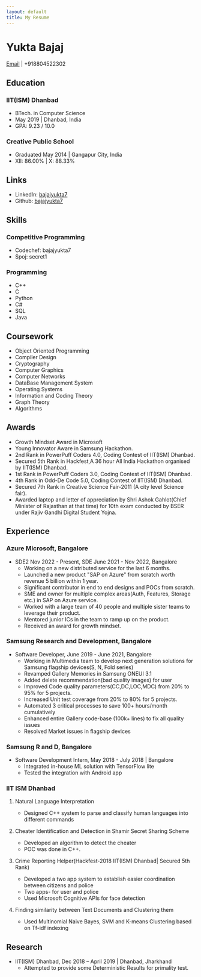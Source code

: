 ```yaml
---
layout: default
title: My Resume
---
```

# Yukta Bajaj
[Email](mailto:bajajyukta7@gmail.com) | +918804522302

## Education

### IIT(ISM) Dhanbad
- BTech. in Computer Science
- May 2019 | Dhanbad, India
- GPA: 9.23 / 10.0

### Creative Public School
- Graduated May 2014 | Gangapur City, India
- XII: 86.00% | X: 88.33%

## Links
- LinkedIn: [bajajyukta7](https://www.linkedin.com/in/bajajyukta7)
- Github: [bajajyukta7](https://github.com/bajajyukta7)

## Skills
### Competitive Programming
- Codechef: bajajyukta7
- Spoj: secret1

### Programming
- C++
- C
- Python
- C#
- SQL
- Java

## Coursework
- Object Oriented Programming
- Compiler Design
- Cryptography
- Computer Graphics
- Computer Networks
- DataBase Management System
- Operating Systems
- Information and Coding Theory
- Graph Theory
- Algorithms

## Awards
- Growth Mindset Award in Microsoft
- Young Innovator Aware in Samsung Hackathon.
- 2nd Rank in PowerPuff Coders 4.0, Coding Contest of IIT(ISM) Dhanbad.
- Secured 5th Rank in Hackfest,A 36 hour All India Hackathon organised by IIT(ISM) Dhanbad.
- 1st Rank in PowerPuff Coders 3.0, Coding Contest of IIT(ISM) Dhanbad.
- 4th Rank in Odd-De Code 5.0, Coding Contest of IIT(ISM) Dhanbad.
- Secured 7th Rank in Creative Science Fair-2011 (A city level Science fair).
- Awarded laptop and letter of appreciation by Shri Ashok Gahlot(Chief Minister of Rajasthan at that time) for 10th exam conducted by BSER under Rajiv Gandhi Digital Student Yojna.

## Experience

### Azure Microsoft, Bangalore
- SDE2 Nov 2022 - Present, SDE June 2021 - Nov 2022, Bangalore
  - Working on a new distributed service for the last 6 months.
  - Launched a new product "SAP on Azure" from scratch worth revenue 5 billion within 1 year.
  - Significant contributor in end to end designs and POCs from scratch.
  - SME and owner for multiple complex areas(Auth, Features, Storage etc.) in SAP on Azure service.
  - Worked with a large team of 40 people and multiple sister teams to leverage their product.
  - Mentored junior ICs in the team to ramp up on the product.
  - Received an award for growth mindset.

### Samsung Research and Development, Bangalore
- Software Developer, June 2019 - June 2021, Bangalore
  - Working in Multimedia team to develop next generation solutions for Samsung flagship devices(S, N, Fold series)
  - Revamped Gallery Memories in Samsung ONEUI 3.1
  - Added delete recommendation(bad quality images) for user
  - Improved Code quality parameters(CC,DC,LOC,MDC) from 20% to 95% for 5 projects.
  - Increased Unit test coverage from 20% to 80% for 5 projects.
  - Automated 3 critical processes to save 100+ hours/month cumulatively
  - Enhanced entire Gallery code-base (100k+ lines) to fix all quality issues
  - Resolved Market issues in flagship devices

### Samsung R and D, Bangalore
- Software Development Intern, May 2018 - July 2018 | Bangalore
  - Integrated in-house ML solution with TensorFlow lite
  - Tested the integration with Android app

### IIT ISM Dhanbad
1. Natural Language Interpretation
   - Designed C++ system to parse and classify human languages into different commands 

2. Cheater Identification and Detection in Shamir Secret Sharing Scheme
   - Developed an algorithm to detect the cheater
   - POC was done in C++.

3. Crime Reporting Helper(Hackfest-2018 IIT(ISM) Dhanbad| Secured 5th Rank)
   - Developed a two app system to establish easier coordination between citizens and police
   - Two apps- for user and police
   - Used Microsoft Cognitive APIs for face detection

4. Finding similarity between Text Documents and Clustering them
   - Used Multinomial Naive Bayes, SVM and K-means Clustering based on Tf-idf indexing   

## Research
- IIT(ISM) Dhanbad, Dec 2018 – April 2019 | Dhanbad, Jharkhand
  - Attempted to provide some Deterministic Results for primality test.  
